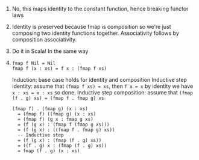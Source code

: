 1. No, this maps identity to the constant function, hence breaking functor laws
2. Identity is preserved because fmap is composition so we're just composing two
   identity functions together. Associativity follows by composition
   associativity.
3. Do it in Scala! In the same way
4. ```
   fmap f Nil = Nil
   fmap f (x : xs) = f x : (fmap f xs)
   ```

   Induction: base case holds for identity and composition
   Inductive step identity: assume that `(fmap f xs) = xs`, then `f x = x` by
   identity we have `x : xs = x : xs` so done.
   Inductive step composition: assume that `(fmap (f . g) xs) = (fmap f . fmap g) xs`
   ```
   (fmap f) . (fmap g) (x : xs) 
     = (fmap f) ((fmap g) (x : xs)
     = (fmap f) (g x : fmap g xs)
     = (f (g x) : (fmap f (fmap g xs)))
     = (f (g x) : ((fmap f . fmap g) xs))
     -- Inductive step
     = (f (g x) : (fmap (f . g) xs))
     = ((f . g) x : (fmap (f . g) xs))
     = fmap (f . g) (x : xs)
   ```

